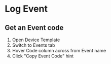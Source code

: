 # Log Event

## Get an Event code

1. Open Device Template
2. Switch to Events tab
3. Hover Code column across from Event name
4. Click "Copy Event Code" hint



